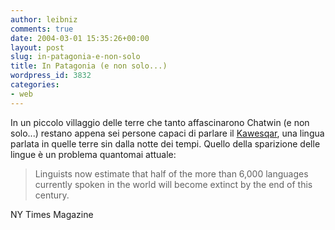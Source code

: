 ```yaml
---
author: leibniz
comments: true
date: 2004-03-01 15:35:26+00:00
layout: post
slug: in-patagonia-e-non-solo
title: In Patagonia (e non solo...)
wordpress_id: 3832
categories:
- web
---
```


In un piccolo villaggio delle terre che tanto affascinarono Chatwin (e non solo...) restano appena sei persone capaci di parlare il [Kawesqar](http://www.nytimes.com/2004/02/29/magazine/29LANGUAGE.html), una lingua parlata in quelle terre sin dalla notte dei tempi. Quello della sparizione delle lingue è un problema quantomai attuale: 


> Linguists now estimate that half of the more than 6,000 languages currently spoken in the world will become extinct by the end of this century.


NY Times Magazine
